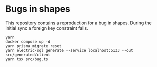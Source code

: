 # Bugs in shapes

This repository contains a reproduction for a bug in shapes. During the initial sync a foreign key constraint fails.
```
yarn
docker compose up -d
yarn prisma migrate reset
yarn electric-sql generate --service localhost:5133 --out src/generated/client
yarn tsx src/bug.ts
```
